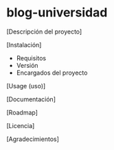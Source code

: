 # blog-universidad

[Descripción del proyecto]

[Instalación]
  - Requisitos
  - Versión
  - Encargados del proyecto

[Usage (uso)]

[Documentación]

[Roadmap]

[Licencia]

[Agradecimientos]
